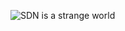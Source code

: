 ![SDN is a strange world](https://docs.google.com/drawings/d/1HdnCiv6eWiznVrqaUjqmbibhQqevKvPYAH1csx7H2q0/pub?w=960&h=720)
